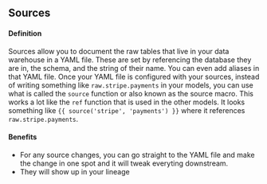 ## Sources

#### Definition
Sources allow you to document the raw tables that live in your data warehouse in a YAML file. These are set by referencing the database they are in, the schema, and the string of their name. You can even add aliases in that YAML file. Once your YAML file is configured with your sources, instead of writing something like `raw.stripe.payments` in your models, you can use what is called the `source` function or also known as the source macro. This works a lot like the `ref` function that is used in the other models. It looks something like `{{ source('stripe', 'payments') }}` where it references `raw.stripe.payments`.

#### Benefits
- For any source changes, you can go straight to the YAML file and make the change in one spot and it will tweak everyting downstream.
- They will show up in your lineage
